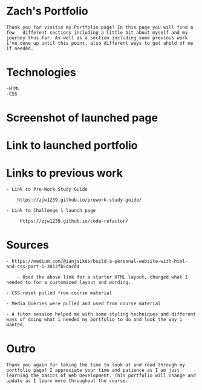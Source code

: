 # Zach's Portfolio
    
    Thank you for visitin my Portfolio page! In this page you will find a few   different sections including a little bit about myself and my journey thus far. As well as a section including some previous work i've done up until this point, also different ways to get ahold of me if needed.

# Technologies
    -HTML
    -CSS

# Screenshot of launched page

# Link to launched portfolio

# Links to previous work

    - Link to Pre-Work Study Guide

        https://zjw1239.github.io/prework-study-guide/

    - Link to Challenge 1 launch page

         https://zjw1239.github.io/code-refactor/
         
# Sources
    - https://medium.com/@ianjsikes/build-a-personal-website-with-html-and-css-part-1-3013fb5dacd4
    
        - Used the above link for a starter HTML layout, changed what I needed to for a customized layout and wording.
    
    - CSS reset pulled from course material

    - Media Queries were pulled and used from course material

    - A tutor session helped me with some styling techniques and different ways of doing what i needed my portfolio to do and look the way i wanted.

# Outro
    Thank you again for taking the time to look at and read through my portfolio page! I appreciate your time and patience as I am just learning the basics of Web Development. This portfolio will change and update as I learn more throughout the course.